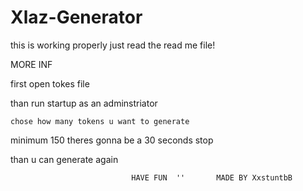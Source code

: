 # Xlaz-Generator
this is working properly just read the read me file!


MORE INF


first open tokes file 

than run startup as an adminstriator

    chose how many tokens u want to generate
            
   minimum 150 theres gonna be a 30 seconds stop
 
than u can generate again 

                               HAVE FUN  ''       MADE BY XxstuntbB
